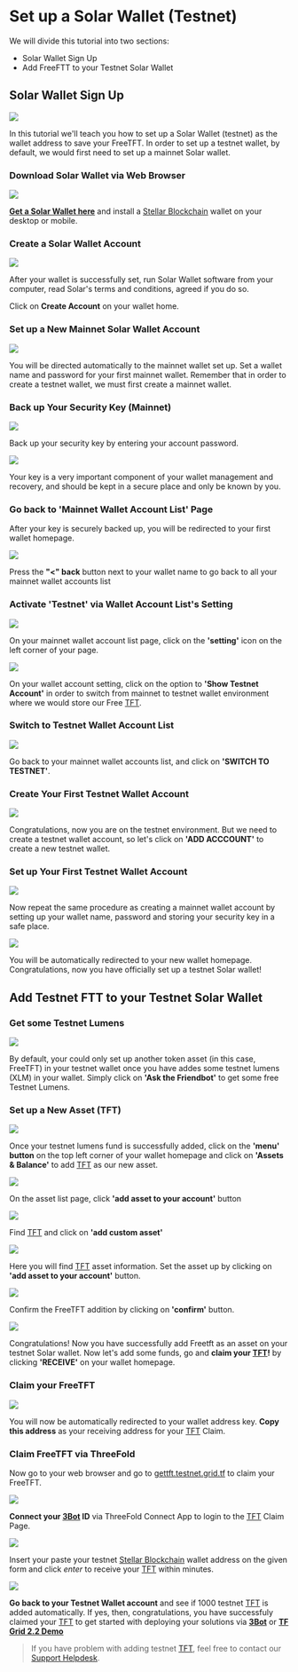 # Set up a Solar Wallet (Testnet)

We will divide this tutorial into two sections:
- Solar Wallet Sign Up
- Add FreeFTT to your Testnet Solar Wallet

## Solar Wallet Sign Up

![](sdk__0_solar_home.png  )

In this tutorial we'll teach you how to set up a Solar Wallet (testnet) as the wallet address to save your FreeTFT. In order to set up a testnet wallet, by default, we would first need to set up a mainnet Solar wallet.

### Download Solar Wallet via Web Browser

![](sdk__1_solar_download.png  )

[__Get a Solar Wallet here__](https://Solarwallet.io/) and install a [Stellar Blockchain](threefold__stellar_blockchain) wallet on your desktop or mobile.

### Create a Solar Wallet Account

![](sdk__4_solar_acc.png  )

After your wallet is successfully set, run Solar Wallet software from your computer, read Solar's terms and conditions, agreed if you do so.

Click on __Create Account__ on your wallet home.

### Set up a New Mainnet Solar Wallet Account

![](sdk__5_solar_password.png  )

You will be directed automatically to the mainnet wallet set up. Set a wallet name and password for your first mainnet wallet. Remember that in order to create a testnet wallet, we must first create a mainnet wallet.

### Back up Your Security Key (Mainnet)

![](sdk__6_solar_key.png  )

Back up your security key by entering your account password. 

![](sdk__7_solar_backup.png  )

Your key is a very important component of your wallet management and recovery, and should be kept in a secure place and only be known by you.

### Go back to 'Mainnet Wallet Account List' Page

After your key is securely backed up, you will be redirected to your first wallet homepage.

![](sdk__7_solar_acclist.png  )

Press the __"<" back__ button next to your wallet name to go back to all your mainnet wallet accounts list

### Activate 'Testnet' via Wallet Account List's Setting

![](sdk__8_solar_setting.png  )

On your mainnet wallet account list page, click on the __'setting'__ icon on the left corner of your page. 

![](sdk__9_solar_showtestnet.png  )

On your wallet account setting, click on the option to __'Show Testnet Account'__ in order to switch from mainnet to testnet wallet environment where we would store our Free [TFT](threefold__threefold_token).

### Switch to Testnet Wallet Account List

![](sdk__10_solar_switch.png  )

Go back to your mainnet wallet accounts list, and click on __'SWITCH TO TESTNET'__.

### Create Your First Testnet Wallet Account

![](sdk__11_solar_testhome.png  )

Congratulations, now you are on the testnet environment. But we need to create a testnet wallet account, so let's click on __'ADD ACCCOUNT'__ to create a new testnet wallet.

### Set up Your First Testnet Wallet Account

![](sdk__12_solar_create.png  )

Now repeat the same procedure as creating a mainnet wallet account by setting up your wallet name, password and storing your security key in a safe place. 

![](sdk__13_solar_testnet.png  )

You will be automatically redirected to your new wallet homepage. Congratulations, now you have officially set up a testnet Solar wallet!

## Add Testnet FTT to your Testnet Solar Wallet

### Get some Testnet Lumens

![](sdk__13_solar_testnet.png  )

By default, your could only set up another token asset (in this case, FreeTFT) in your testnet wallet once you have addes some testnet lumens (XLM) in your wallet. Simply click on __'Ask the Friendbot'__ to get some free Testnet Lumens.

### Set up a New Asset (TFT)

![](sdk__14_solar_assets.png  )

Once your testnet lumens fund is successfully added, click on the __'menu' button__ on the top left corner of your wallet homepage and click on __'Assets & Balance'__ to add [TFT](threefold__threefold_token) as our new asset.

![](sdk__15_solar_add.png  )

On the asset list page, click __'add asset to your account'__ button

![](sdk__16_solar_addtft.png  )

Find [TFT](threefold__threefold_token) and click on __'add custom asset'__

![](sdk__17_solar_freetft.png  )

Here you will find [TFT](threefold__threefold_token) asset information. Set the asset up by clicking on __'add asset to your account'__ button.

![](sdk__18_solar_confirmtft.png  )

Confirm the FreeTFT addition by clicking on __'confirm'__ button.

![](sdk__19_solar_home.png  )

Congratulations! Now you have successfully add Freetft as an asset on your testnet Solar wallet. Now let's add some funds, go and __claim your [TFT](threefold__threefold_token)!__ by clicking __'RECEIVE'__ on your wallet homepage.

### Claim your FreeTFT

![](sdk__22_receive_address.png  )

You will now be automatically redirected to your wallet address key. __Copy this address__ as your receiving address for your [TFT](threefold__threefold_token) Claim.

### Claim FreeTFT via ThreeFold 

Now go to your web browser and go to [gettft.testnet.grid.tf](https://getfreetft.testnet.Threefold.io/#/) to claim your FreeTFT.

![](sdk__receive_login.png  )

__Connect your [3Bot](threefold__3bot_def) ID__ via ThreeFold Connect App to login to the [TFT](threefold__threefold_token) Claim Page.

![](sdk__24_receive_done.png  )

Insert your paste your testnet [Stellar Blockchain](threefold__stellar_blockchain) wallet address on the given form and click _enter_ to receive your [TFT](threefold__threefold_token) within minutes. 

![](sdk__testnet_success.png  )

__Go back to your Testnet Wallet account__ and see if 1000 testnet [TFT](threefold__threefold_token) is added automatically. If yes, then, congratulations, you have successfuly claimed your [TFT](threefold__threefold_token) to get started with deploying your solutions via [__3Bot__](sdk__3bot.md) or [__TF Grid 2.2 Demo__](cloud__threefold_now.md)

> If you have problem with adding testnet [TFT](threefold__threefold_token), feel free to contact our [Support Helpdesk](https://Threefoldfaq.crisp.help/en/).